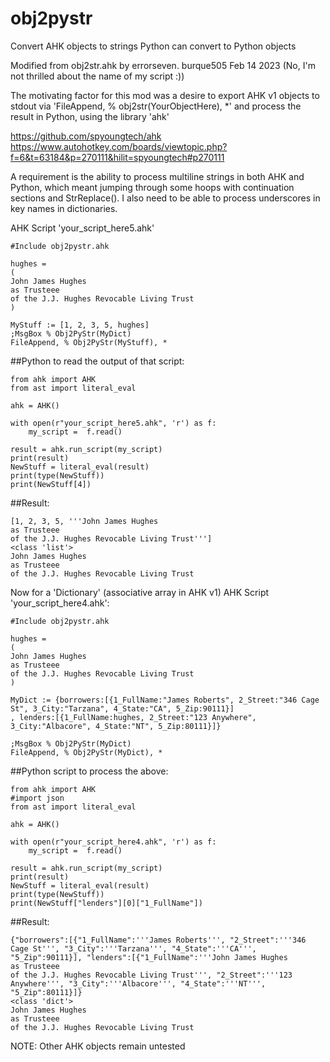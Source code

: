 # obj2pystr
Convert AHK objects to strings Python can convert to Python objects

Modified from obj2str.ahk by errorseven.
burque505 Feb 14 2023
(No, I'm not thrilled about the name of my script :))

The motivating factor for this mod was a desire to export AHK v1 objects to stdout via 'FileAppend, % obj2str(YourObjectHere), *'
and process the result in Python, using the library 'ahk'

https://github.com/spyoungtech/ahk
https://www.autohotkey.com/boards/viewtopic.php?f=6&t=63184&p=270111&hilit=spyoungtech#p270111

A requirement is the ability to process multiline strings in both AHK and Python,
which meant jumping through some hoops with continuation sections and StrReplace().
I also need to be able to process underscores in key names in dictionaries.

AHK Script 'your_script_here5.ahk'
```
#Include obj2pystr.ahk

hughes = 
(
John James Hughes
as Trusteee
of the J.J. Hughes Revocable Living Trust
)

MyStuff := [1, 2, 3, 5, hughes]
;MsgBox % Obj2PyStr(MyDict)
FileAppend, % Obj2PyStr(MyStuff), *
```

##Python to read the output of that script:
```
from ahk import AHK
from ast import literal_eval

ahk = AHK()

with open(r"your_script_here5.ahk", 'r') as f:
    my_script =  f.read()

result = ahk.run_script(my_script)
print(result)  
NewStuff = literal_eval(result)
print(type(NewStuff))
print(NewStuff[4])
```

##Result:

```
[1, 2, 3, 5, '''John James Hughes
as Trusteee
of the J.J. Hughes Revocable Living Trust''']
<class 'list'>
John James Hughes
as Trusteee
of the J.J. Hughes Revocable Living Trust
```

Now for a 'Dictionary' (associative array in AHK v1)
AHK Script 'your_script_here4.ahk':

```
#Include obj2pystr.ahk

hughes = 
(
John James Hughes
as Trusteee
of the J.J. Hughes Revocable Living Trust
)

MyDict := {borrowers:[{1_FullName:"James Roberts", 2_Street:"346 Cage St", 3_City:"Tarzana", 4_State:"CA", 5_Zip:90111}]
, lenders:[{1_FullName:hughes, 2_Street:"123 Anywhere", 3_City:"Albacore", 4_State:"NT", 5_Zip:80111}]}

;MsgBox % Obj2PyStr(MyDict)
FileAppend, % Obj2PyStr(MyDict), *
```

##Python script to process the above:

```
from ahk import AHK
#import json
from ast import literal_eval

ahk = AHK()

with open(r"your_script_here4.ahk", 'r') as f:
    my_script =  f.read()

result = ahk.run_script(my_script)
print(result)  
NewStuff = literal_eval(result)
print(type(NewStuff))
print(NewStuff["lenders"][0]["1_FullName"])
```

##Result:

```
{"borrowers":[{"1_FullName":'''James Roberts''', "2_Street":'''346 Cage St''', "3_City":'''Tarzana''', "4_State":'''CA''', "5_Zip":90111}], "lenders":[{"1_FullName":'''John James Hughes
as Trusteee
of the J.J. Hughes Revocable Living Trust''', "2_Street":'''123 Anywhere''', "3_City":'''Albacore''', "4_State":'''NT''', "5_Zip":80111}]}
<class 'dict'>
John James Hughes
as Trusteee
of the J.J. Hughes Revocable Living Trust
```

NOTE: Other AHK objects remain untested
